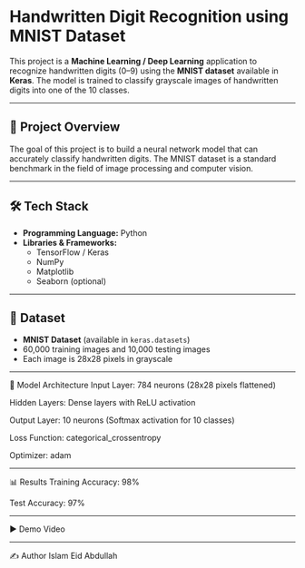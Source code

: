 # Handwritten Digit Recognition using MNIST Dataset

This project is a **Machine Learning / Deep Learning** application to recognize handwritten digits (0–9) using the **MNIST dataset** available in **Keras**. The model is trained to classify grayscale images of handwritten digits into one of the 10 classes.

---

## 📌 Project Overview
The goal of this project is to build a neural network model that can accurately classify handwritten digits. The MNIST dataset is a standard benchmark in the field of image processing and computer vision.

---

## 🛠 Tech Stack
- **Programming Language:** Python
- **Libraries & Frameworks:** 
  - TensorFlow / Keras
  - NumPy
  - Matplotlib
  - Seaborn (optional)

---

## 📂 Dataset
- **MNIST Dataset** (available in `keras.datasets`)
- 60,000 training images and 10,000 testing images
- Each image is 28x28 pixels in grayscale

---

🧠 Model Architecture
Input Layer: 784 neurons (28x28 pixels flattened)

Hidden Layers: Dense layers with ReLU activation

Output Layer: 10 neurons (Softmax activation for 10 classes)

Loss Function: categorical_crossentropy

Optimizer: adam

---

📊 Results
Training Accuracy: 98%

Test Accuracy: 97%

---

▶️ Demo Video


---

✍️ Author
Islam Eid Abdullah
